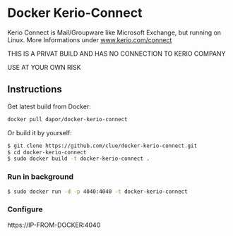# Docker Kerio-Connect

Kerio Connect is Mail/Groupware like Microsoft Exchange, but running on Linux.
More Informations under www.kerio.com/connect

THIS IS A PRIVAT BUILD AND HAS NO CONNECTION TO KERIO COMPANY

USE AT YOUR OWN RISK

## Instructions

Get latest build from Docker:

```bash
docker pull dapor/docker-kerio-connect
```

Or build it by yourself:

```bash
$ git clone https://github.com/clue/docker-kerio-connect.git
$ cd docker-kerio-connect
$ sudo docker build -t docker-kerio-connect .
```

### Run in background

```bash
$ sudo docker run -d -p 4040:4040 -t docker-kerio-connect 
```

### Configure

https://IP-FROM-DOCKER:4040

